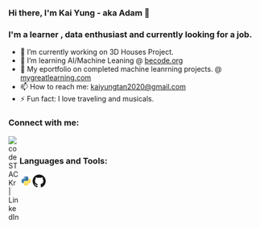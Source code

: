### Hi there, I'm Kai Yung - aka Adam 👋

### I'm a learner , data enthusiast and currently looking for a job.

- 🔭 I’m currently working on 3D Houses Project.
- 🌱 I’m learning AI/Machine Leaning @ [becode.org](https://becode.org)
- 🥅 My eportfolio on completed machine leanrning projects. @ [mygreatlearning.com](https://eportfolio.greatlearning.in/tan-kai-yung)
- 📫 How to reach me: [kaiyungtan2020@gmail.com](mailto:kaiyungtan2020@gmail.com)
- ⚡ Fun fact: I love traveling and musicals.

### Connect with me:

[<img align="left" alt="codeSTACKr | LinkedIn" width="22px" src="https://cdn.jsdelivr.net/npm/simple-icons@v3/icons/linkedin.svg" />][linkedin]

[linkedin]: https://www.linkedin.com/in/adam-tan-52268744/

<br />

### Languages and Tools:

<img align="left" alt="Python 3" title="Python 3" width="26px" src="https://raw.githubusercontent.com/github/explore/80688e429a7d4ef2fca1e82350fe8e3517d3494d/topics/python/python.png" />

<img align="left" alt="GitHub" title="GitHub" width="26px" src="https://raw.githubusercontent.com/github/explore/78df643247d429f6cc873026c0622819ad797942/topics/github/github.png" />

